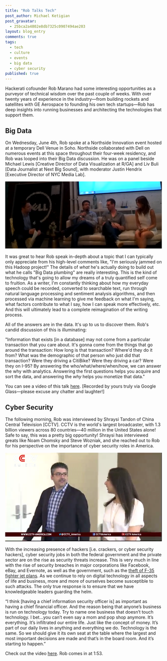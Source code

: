 ```yaml
---
title: "Rob Talks Tech"
post_author: Michael Ketigian
post_gravatar: 
  - 25bca2a4802e8db7325c0907494ae203
layout: blog_entry
comments: true
tags: 
  - tech
  - culture
  - events
  - big data
  - cyber security
published: true
---
```

Hackerati cofounder Rob Marano had some interesting opportunities as a purveyor of technical wisdom over the past couple of weeks. With over twenty years of experience in the industry—from building rockets and satellites with GE Aerospace to founding his own tech startups—Rob has deep insights into running businesses and architecting the technologies that support them.

Big Data
--------

On Wednesday, June 4th, Rob spoke at a Northside Innovation event hosted at a temporary Dell Venue in Soho. Northside collaborated with Dell on numerous events at this space throughout their four-week residency, and Rob was looped into their Big Data discussion. He was on a panel beside Michael Lewis [Creative Director of Data Visualization at R/GA] and Liv Buli [Data Journalist at Next Big Sound], with moderator Justin Hendrix [Executive Director of NYC Media Lab]. 

![Alt text](/blog/assets/img/rob2.png)

It was great to hear Rob speak in-depth about a topic that I can typically only appreciate from his high-level comments like, "I'm seriously jammed on this Hadoop project!" The details of *what* he's actually doing to build out what he calls "Big Data plumbing" are really interesting. This is the kind of technology that's going to allow my dreams of a truly quantified self come to fruition. As a writer, I'm constantly thinking about how my everyday speech could be recorded, converted to searchable text, run through natural language processing and sentiment analysis algorithms, and then processed via machine learning to give me feedback on what I'm saying, what factors contribute to what I say, how I can speak more effectively, etc. And this will ultimately lead to a complete reimagination of the writing process. 

All of the answers are in the data. It's up to us to discover them. Rob's candid discussion of this is illuminating:

"Information that exists [in a database] may not come from a particular transaction that you care about. It's gonna come from the things that go around the transaction: How long is that transaction? Where'd they do it from? What was the demographic of that person who just did that transaction? Were they driving a CitiBike? Were they driving a car? Were they on I-95? By answering the who/what/where/when/how, we can answer the why with analytics. Answering the first questions helps you acquire and sort the data, and answering the *why* helps you monetize that data."

You can see a video of this talk [here](https://www.youtube.com/watch?v=UgIGV2BFcQA). [Recorded by yours truly via Google Glass—please excuse any chatter and laughter!]

Cyber Security
--------


The following morning, Rob was interviewed by Shraysi Tandon of China Central Television [CCTV]. CCTV is the world's largest broadcaster, with 1.3 billion viewers across 80 countries—40 million in the United States alone! Safe to say, this was a pretty big opportunity! Shraysi has interviewed greats like Noam Chomsky and Steve Wozniak, and she reached out to Rob for his perspective on the importance of cyber security roles in America. 

![Alt text](/blog/assets/img/rob.png)

With the increasing presence of hackers [i.e. crackers, or cyber security hackers], cyber security jobs in both the federal government and the private sector are on the rise as security threats increase. This is very much in line with the rise of security breaches in major corporations like Facebook, eBay, and Evernote, as well as the government, such as the [theft of F-35 fighter jet plans](http://www.reuters.com/article/2013/06/19/usa-fighter-hacking-idUSL2N0EV0T320130619). As we continue to rely on digital technology in all aspects of life and business, more and more of ourselves become susceptible to such attacks. The only true response is to ensure that we have knowledgeable leaders guarding the helm.

“I think [having a chief information security officer is] as important as having a chief financial officer. And the reason being that anyone’s business is run on technology today. Try to name one business that doesn’t touch technology. I bet...you can’t even say a mom and pop shop anymore. It’s everything. It’s infiltrated our entire life. Just like the concept of money. It’s part of our daily lives in anything and everything we do. Technology is the same. So we should give it its own seat at the table where the largest and most important decisions are made and that’s in the board room. And it’s starting to happen.”

Check out the video [here](http://www.cctv-america.com/2014/06/07/major-u-s-companies-improving-cyber-security). Rob comes in at 1:53.